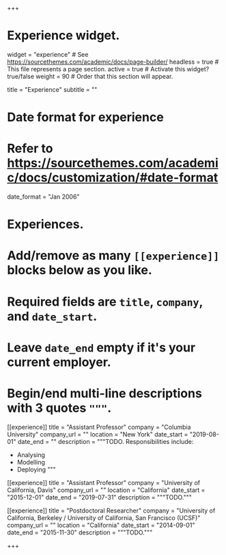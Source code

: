 +++
# Experience widget.
widget = "experience"  # See https://sourcethemes.com/academic/docs/page-builder/
headless = true  # This file represents a page section.
active = true  # Activate this widget? true/false
weight = 90  # Order that this section will appear.

title = "Experience"
subtitle = ""

# Date format for experience
#   Refer to https://sourcethemes.com/academic/docs/customization/#date-format
date_format = "Jan 2006"

# Experiences.
#   Add/remove as many `[[experience]]` blocks below as you like.
#   Required fields are `title`, `company`, and `date_start`.
#   Leave `date_end` empty if it's your current employer.
#   Begin/end multi-line descriptions with 3 quotes `"""`.
[[experience]]
  title = "Assistant Professor"
  company = "Columbia University"
  company_url = ""
  location = "New York"
  date_start = "2019-08-01"
  date_end = ""
  description = """TODO.
  Responsibilities include:

  * Analysing
  * Modelling
  * Deploying
  """

[[experience]]
  title = "Assistant Professor"
  company = "University of California, Davis"
  company_url = ""
  location = "California"
  date_start = "2015-12-01"
  date_end = "2019-07-31"
  description = """TODO."""

[[experience]]
  title = "Postdoctoral Researcher"
  company = "University of California, Berkeley / University of California, San Francisco (UCSF)"
  company_url = ""
  location = "California"
  date_start = "2014-09-01"
  date_end = "2015-11-30"
  description = """TODO."""

+++
